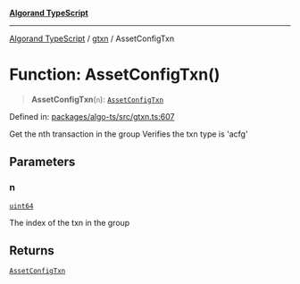 [**Algorand TypeScript**](../../README.md)

***

[Algorand TypeScript](../../modules.md) / [gtxn](../README.md) / AssetConfigTxn

# Function: AssetConfigTxn()

> **AssetConfigTxn**(`n`): [`AssetConfigTxn`](../interfaces/AssetConfigTxn.md)

Defined in: [packages/algo-ts/src/gtxn.ts:607](https://github.com/algorandfoundation/puya-ts/blob/main/packages/algo-ts/src/gtxn.ts#L607)

Get the nth transaction in the group
Verifies the txn type is 'acfg'

## Parameters

### n

[`uint64`](../../index/type-aliases/uint64.md)

The index of the txn in the group

## Returns

[`AssetConfigTxn`](../interfaces/AssetConfigTxn.md)
